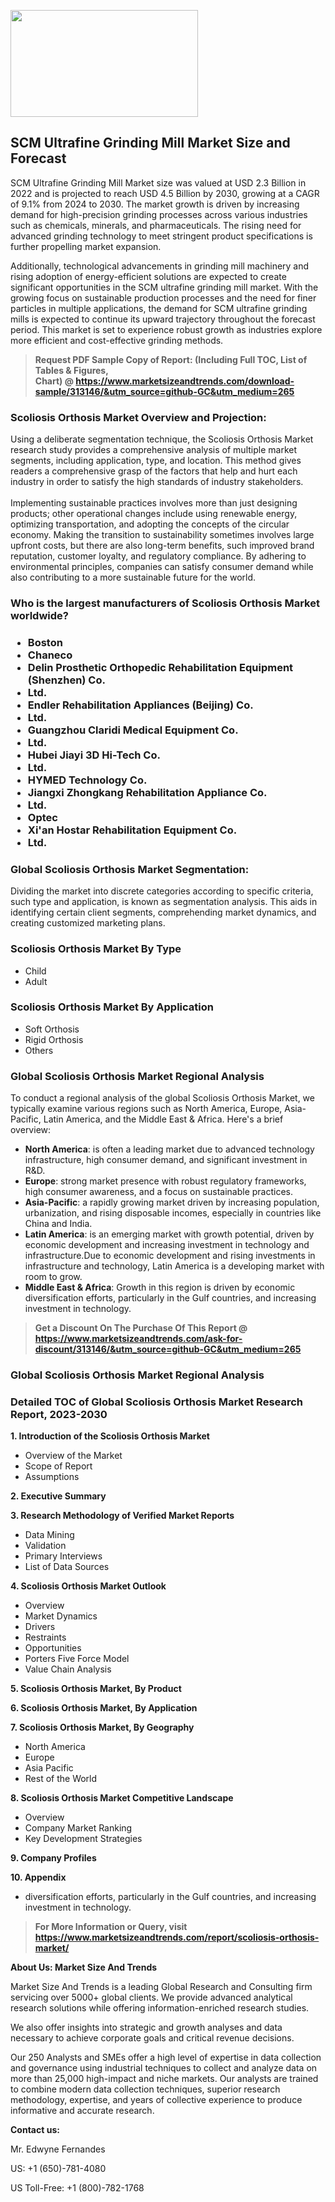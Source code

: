 <p><img class="alignnone size-medium wp-image-20088" src="https://ffe5etoiles.com/wp-content/uploads/2024/12/MST1-300x171.png" alt="" width="300" height="171" /></p><h2>SCM Ultrafine Grinding Mill Market Size and Forecast</h2><p>SCM Ultrafine Grinding Mill Market size was valued at USD 2.3 Billion in 2022 and is projected to reach USD 4.5 Billion by 2030, growing at a CAGR of 9.1% from 2024 to 2030. The market growth is driven by increasing demand for high-precision grinding processes across various industries such as chemicals, minerals, and pharmaceuticals. The rising need for advanced grinding technology to meet stringent product specifications is further propelling market expansion.</p><p>Additionally, technological advancements in grinding mill machinery and rising adoption of energy-efficient solutions are expected to create significant opportunities in the SCM ultrafine grinding mill market. With the growing focus on sustainable production processes and the need for finer particles in multiple applications, the demand for SCM ultrafine grinding mills is expected to continue its upward trajectory throughout the forecast period. This market is set to experience robust growth as industries explore more efficient and cost-effective grinding methods.</p></p><blockquote id="" class=""><strong>Request PDF Sample Copy of Report: (Including Full TOC, List of Tables &amp; Figures, Chart)&nbsp;@&nbsp;<strong><a href="https://www.marketsizeandtrends.com/download-sample/313146/&utm_source=github-GC&utm_medium=265" target="_blank">https://www.marketsizeandtrends.com/download-sample/313146/&utm_source=github-GC&utm_medium=265</a></strong></strong></blockquote><h3 id="" class="">Scoliosis Orthosis Market&nbsp;Overview and Projection:</h3><p id="" class="">Using a deliberate segmentation technique, the Scoliosis Orthosis Market research study provides a comprehensive analysis of multiple market segments, including application, type, and location. This method gives readers a comprehensive grasp of the factors that help and hurt each industry in order to satisfy the high standards of industry stakeholders. <br /> <br />Implementing sustainable practices involves more than just designing products; other operational changes include using renewable energy, optimizing transportation, and adopting the concepts of the circular economy. Making the transition to sustainability sometimes involves large upfront costs, but there are also long-term benefits, such improved brand reputation, customer loyalty, and regulatory compliance. By adhering to environmental principles, companies can satisfy consumer demand while also contributing to a more sustainable future for the world.</p><h3 id="" class="">Who is the largest manufacturers of&nbsp;Scoliosis Orthosis Market worldwide?</h3><h3 class=""><p><ul><li>Boston </li><li> Chaneco </li><li> Delin Prosthetic Orthopedic Rehabilitation Equipment (Shenzhen) Co. </li><li> Ltd. </li><li> Endler Rehabilitation Appliances (Beijing) Co. </li><li> Ltd. </li><li> Guangzhou Claridi Medical Equipment Co. </li><li> Ltd. </li><li> Hubei Jiayi 3D Hi-Tech Co. </li><li> Ltd. </li><li> HYMED Technology Co. </li><li> Jiangxi Zhongkang Rehabilitation Appliance Co. </li><li> Ltd. </li><li> Optec </li><li> Xi'an Hostar Rehabilitation Equipment Co. </li><li> Ltd.</li></ul></p></h3><h3 id="" class="">Global&nbsp;Scoliosis Orthosis Market Segmentation:</h3><p id="" class="">Dividing the market into discrete categories according to specific criteria, such type and application, is known as segmentation analysis. This aids in identifying certain client segments, comprehending market dynamics, and creating customized marketing plans.</p><h3 id="" class="">Scoliosis Orthosis Market&nbsp;By Type</h3><p><p><ul><li>Child</li><li> Adult</p></li></ul></p></p><h3 id="" class="">Scoliosis Orthosis Market&nbsp;By Application</h3><p class=""><p><ul><li>Soft Orthosis</li><li> Rigid Orthosis</li><li> Others</li></ul></p></p><h3 id="" class="">Global Scoliosis Orthosis Market Regional Analysis</h3><p id="" class="">To conduct a regional analysis of the global Scoliosis Orthosis Market, we typically examine various regions such as North America, Europe, Asia-Pacific, Latin America, and the Middle East &amp; Africa. Here's a brief overview:</p><ul><li><strong>North America</strong>: is often a leading market due to advanced technology infrastructure, high consumer demand, and significant investment in R&amp;D.</li><li><strong>Europe</strong>: strong market presence with robust regulatory frameworks, high consumer awareness, and a focus on sustainable practices.</li><li><strong>Asia-Pacific</strong>: a rapidly growing market driven by increasing population, urbanization, and rising disposable incomes, especially in countries like China and India.</li><li><strong>Latin America</strong>: is an emerging market with growth potential, driven by economic development and increasing investment in technology and infrastructure.Due to economic development and rising investments in infrastructure and technology, Latin America is a developing market with room to grow.</li><li><strong>Middle East &amp; Africa</strong>: Growth in this region is driven by economic diversification efforts, particularly in the Gulf countries, and increasing investment in technology.</li></ul><blockquote id="" class=""><strong>Get a Discount On The Purchase Of This Report @ <strong><a href="https://www.marketsizeandtrends.com/ask-for-discount/313146/&utm_source=github-GC&utm_medium=265" target="_blank">https://www.marketsizeandtrends.com/ask-for-discount/313146/&utm_source=github-GC&utm_medium=265</a></strong></strong></blockquote><h3 id="" class="">Global Scoliosis Orthosis Market Regional Analysis</h3><h3 id="" class="">Detailed TOC of Global Scoliosis Orthosis Market Research Report, 2023-2030</h3><p id="" class=""><strong>1. Introduction of the Scoliosis Orthosis Market</strong></p><ul><li>Overview of the Market</li><li>Scope of Report</li><li>Assumptions</li></ul><p id="" class=""><strong>2. Executive Summary</strong></p><p id="" class=""><strong>3. Research Methodology of Verified Market Reports</strong></p><ul><li>Data Mining</li><li>Validation</li><li>Primary Interviews</li><li>List of Data Sources</li></ul><p id="" class=""><strong>4. Scoliosis Orthosis Market Outlook</strong></p><ul><li>Overview</li><li>Market Dynamics</li><li>Drivers</li><li>Restraints</li><li>Opportunities</li><li>Porters Five Force Model</li><li>Value Chain Analysis</li></ul><p id="" class=""><strong>5. Scoliosis Orthosis Market, By Product</strong></p><p id="" class=""><strong>6. Scoliosis Orthosis Market, By Application</strong></p><p id="" class=""><strong>7. Scoliosis Orthosis Market, By Geography</strong></p><ul><li>North America</li><li>Europe</li><li>Asia Pacific</li><li>Rest of the World</li></ul><p id="" class=""><strong>8. Scoliosis Orthosis Market Competitive Landscape</strong></p><ul><li>Overview</li><li>Company Market Ranking</li><li>Key Development Strategies</li></ul><p id="" class=""><strong>9. Company Profiles</strong></p><p id="" class=""><strong>10. Appendix</strong></p><ul><li>diversification efforts, particularly in the Gulf countries, and increasing investment in technology.</li></ul><blockquote id="" class=""><strong>For More Information or Query, visit <strong><strong><a href="https://www.marketsizeandtrends.com/report/scoliosis-orthosis-market/" target="_blank">https://www.marketsizeandtrends.com/report/scoliosis-orthosis-market/</a></strong></strong></strong></blockquote><p id="" class=""><strong>About Us: Market Size And Trends</strong></p><p id="" class="">Market Size And Trends is a leading Global Research and Consulting firm servicing over 5000+ global clients. We provide advanced analytical research solutions while offering information-enriched research studies.</p><p id="" class="">We also offer insights into strategic and growth analyses and data necessary to achieve corporate goals and critical revenue decisions.</p><p id="" class="">Our 250 Analysts and SMEs offer a high level of expertise in data collection and governance using industrial techniques to collect and analyze data on more than 25,000 high-impact and niche markets. Our analysts are trained to combine modern data collection techniques, superior research methodology, expertise, and years of collective experience to produce informative and accurate research.</p><p id="" class=""><strong>Contact us:</strong></p><p id="" class="">Mr. Edwyne Fernandes</p><p id="" class="">US: +1 (650)-781-4080</p><p id="" class="">US Toll-Free: +1 (800)-782-1768</p>
